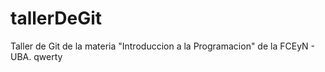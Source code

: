 # tallerDeGit

Taller de Git de la materia "Introduccion a la Programacion" de la FCEyN - UBA.
qwerty